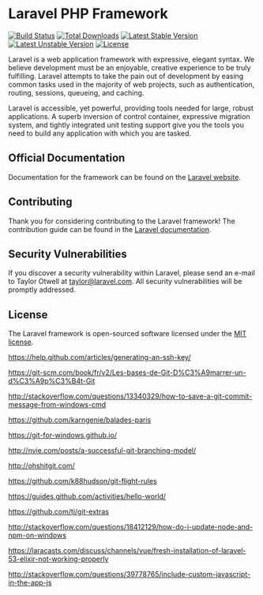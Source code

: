 # Laravel PHP Framework

[![Build Status](https://travis-ci.org/laravel/framework.svg)](https://travis-ci.org/laravel/framework)
[![Total Downloads](https://poser.pugx.org/laravel/framework/d/total.svg)](https://packagist.org/packages/laravel/framework)
[![Latest Stable Version](https://poser.pugx.org/laravel/framework/v/stable.svg)](https://packagist.org/packages/laravel/framework)
[![Latest Unstable Version](https://poser.pugx.org/laravel/framework/v/unstable.svg)](https://packagist.org/packages/laravel/framework)
[![License](https://poser.pugx.org/laravel/framework/license.svg)](https://packagist.org/packages/laravel/framework)

Laravel is a web application framework with expressive, elegant syntax. We believe development must be an enjoyable, creative experience to be truly fulfilling. Laravel attempts to take the pain out of development by easing common tasks used in the majority of web projects, such as authentication, routing, sessions, queueing, and caching.

Laravel is accessible, yet powerful, providing tools needed for large, robust applications. A superb inversion of control container, expressive migration system, and tightly integrated unit testing support give you the tools you need to build any application with which you are tasked.

## Official Documentation

Documentation for the framework can be found on the [Laravel website](http://laravel.com/docs).

## Contributing

Thank you for considering contributing to the Laravel framework! The contribution guide can be found in the [Laravel documentation](http://laravel.com/docs/contributions).

## Security Vulnerabilities

If you discover a security vulnerability within Laravel, please send an e-mail to Taylor Otwell at taylor@laravel.com. All security vulnerabilities will be promptly addressed.

## License

The Laravel framework is open-sourced software licensed under the [MIT license](http://opensource.org/licenses/MIT).

https://help.github.com/articles/generating-an-ssh-key/

https://git-scm.com/book/fr/v2/Les-bases-de-Git-D%C3%A9marrer-un-d%C3%A9p%C3%B4t-Git

http://stackoverflow.com/questions/13340329/how-to-save-a-git-commit-message-from-windows-cmd

https://github.com/karngenie/balades-paris

https://git-for-windows.github.io/

http://nvie.com/posts/a-successful-git-branching-model/

http://ohshitgit.com/

https://github.com/k88hudson/git-flight-rules

https://guides.github.com/activities/hello-world/

https://github.com/tj/git-extras

http://stackoverflow.com/questions/18412129/how-do-i-update-node-and-npm-on-windows

https://laracasts.com/discuss/channels/vue/fresh-installation-of-laravel-53-elixir-not-working-properly

http://stackoverflow.com/questions/39778765/include-custom-javascript-in-the-app-js